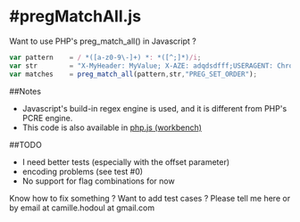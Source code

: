 #pregMatchAll.js
===============

Want to use PHP's preg_match_all() in Javascript ?

```javascript
var pattern    = / *([a-z0-9\-]+) *: *([^;]*)/i;
var str        = "X-MyHeader: MyValue; X-AZE: adqdsdfff;USERAGENT: Chrome123123 é'";
var matches    = preg_match_all(pattern,str,"PREG_SET_ORDER");
```
    
##Notes
  * Javascript's build-in regex engine is used, and it is different from PHP's PCRE engine.
  * This code is also available in [php.js (workbench)](https://github.com/kvz/phpjs/blob/master/workbench/pcre/preg_match_all.js)

##TODO
  * I need better tests (especially with the offset parameter)
  * encoding problems (see test #0)
  * No support for flag combinations for now


Know how to fix something ? Want to add test cases ? Please tell me here or by email at camille.hodoul  at gmail.com